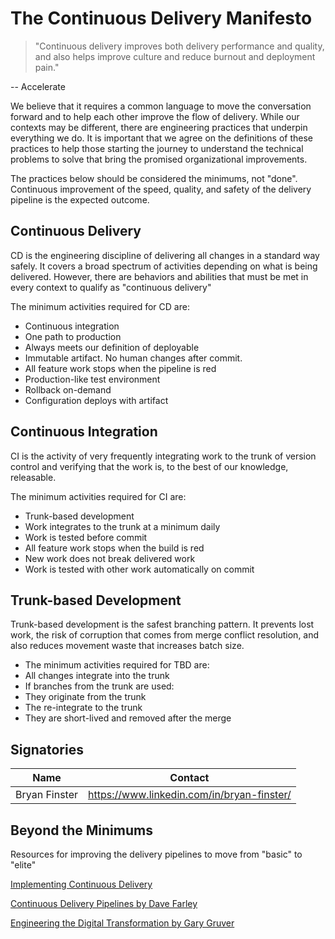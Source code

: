 # The Continuous Delivery Manifesto

> "Continuous delivery improves both delivery performance and quality, and also helps improve culture and reduce burnout and deployment pain."
     	
-- Accelerate

We believe that it requires a common language to move the conversation forward and to help each other improve the flow of delivery. While our contexts may be different, there are engineering practices that underpin everything we do. It is important that we agree on the definitions of these practices to help those starting the journey to understand the technical problems to solve that bring the promised organizational improvements.

The practices below should be considered the minimums, not "done". Continuous improvement of the speed, quality, and safety of the delivery pipeline is the expected outcome. 

## Continuous Delivery

CD is the engineering discipline of delivering all changes in a standard way safely. It covers a broad spectrum of activities depending on what is being delivered. However, there are behaviors and abilities that must be met in every context to qualify as "continuous delivery"

The minimum activities required for CD are:

- Continuous integration
- One path to production
- Always meets our definition of deployable 
- Immutable artifact. No human changes after commit.
- All feature work stops when the pipeline is red 
- Production-like test environment
- Rollback on-demand
- Configuration deploys with artifact

## Continuous Integration

CI is the activity of very frequently integrating work to the trunk of version control and verifying that the work is, to the best of our knowledge, releasable.

The minimum activities required for CI are:

- Trunk-based development
- Work integrates to the trunk at a minimum daily
- Work is tested before commit
- All feature work stops when the build is red 
- New work does not break delivered work
- Work is tested with other work automatically on commit

## Trunk-based Development

Trunk-based development is the safest branching pattern. It prevents lost work, the risk of corruption that comes from merge conflict resolution, and also reduces movement waste that increases batch size.

- The minimum activities required for TBD are:
- All changes integrate into the trunk
- If branches from the trunk are used:
- They originate from the trunk
- The re-integrate to the trunk
- They are short-lived and removed after the merge

## Signatories

| Name          | Contact                                    |
|---------------|--------------------------------------------|
| Bryan Finster | https://www.linkedin.com/in/bryan-finster/ |

## Beyond the Minimums

Resources for improving the delivery pipelines to move from "basic" to "elite"

[Implementing Continuous Delivery](https://cloud.google.com/architecture/devops/devops-tech-continuous-delivery#implementing_continuous_delivery)

[Continuous Delivery Pipelines by Dave Farley](https://leanpub.com/cd-pipelines)

[Engineering the Digital Transformation by Gary Gruver](https://garygruver.com/engineering-digital-transformation.php)
